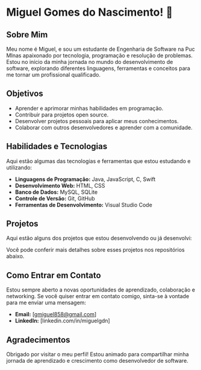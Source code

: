 # Miguel Gomes do Nascimento! 👋

## Sobre Mim

Meu nome é Miguel, e sou um estudante de Engenharia de Software na Puc MInas apaixonado por tecnologia, programação e resolução de problemas. Estou no início da minha jornada no mundo do desenvolvimento de software, explorando diferentes linguagens, ferramentas e conceitos para me tornar um profissional qualificado.

## Objetivos

- Aprender e aprimorar minhas habilidades em programação.
- Contribuir para projetos open source.
- Desenvolver projetos pessoais para aplicar meus conhecimentos.
- Colaborar com outros desenvolvedores e aprender com a comunidade.

## Habilidades e Tecnologias

Aqui estão algumas das tecnologias e ferramentas que estou estudando e utilizando:

- **Linguagens de Programação:** Java, JavaScript, C, Swift
- **Desenvolvimento Web:** HTML, CSS
- **Banco de Dados:** MySQL, SQLite
- **Controle de Versão:** Git, GitHub
- **Ferramentas de Desenvolvimento:** Visual Studio Code

## Projetos

Aqui estão alguns dos projetos que estou desenvolvendo ou já desenvolvi:

Você pode conferir mais detalhes sobre esses projetos nos repositórios abaixo.

## Como Entrar em Contato

Estou sempre aberto a novas oportunidades de aprendizado, colaboração e networking. Se você quiser entrar em contato comigo, sinta-se à vontade para me enviar uma mensagem:

- **Email:** [gmiguel858@gmail.com]
- **LinkedIn:** [linkedin.com/in/miguelgdn]

## Agradecimentos

Obrigado por visitar o meu perfil! Estou animado para compartilhar minha jornada de aprendizado e crescimento como desenvolvedor de software.
